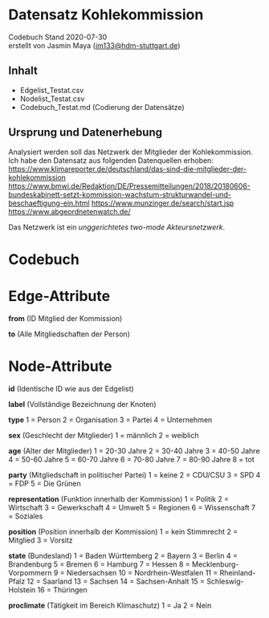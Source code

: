 # Datensatz Kohlekommission #
Codebuch Stand 2020-07-30   
erstellt von Jasmin Maya (jm133@hdm-stuttgart.de)

## Inhalt
- Edgelist_Testat.csv
- Nodelist_Testat.csv
- Codebuch_Testat.md (Codierung der Datensätze)

## Ursprung und Datenerhebung
Analysiert werden soll das Netzwerk der Mitglieder der Kohlekommission. Ich habe den Datensatz aus folgenden Datenquellen erhoben:
https://www.klimareporter.de/deutschland/das-sind-die-mitglieder-der-kohlekommission
https://www.bmwi.de/Redaktion/DE/Pressemitteilungen/2018/20180606-bundeskabinett-setzt-kommission-wachstum-strukturwandel-und-beschaeftigung-ein.html
https://www.munzinger.de/search/start.jsp
https://www.abgeordnetenwatch.de/

Das Netzwerk ist ein *unggerichtetes two-mode Akteursnetzwerk*.


# Codebuch


# Edge-Attribute

**from**
(ID Mitglied der Kommission)

**to**
(Alle Mitgliedschaften der Person)


# Node-Attribute

**id**
(Identische ID wie aus der Edgelist)

**label**
(Vollständige Bezeichnung der Knoten)

**type**
1 = Person 2 = Organisation 3 = Partei 4 = Unternehmen

**sex**
(Geschlecht der Mitglieder)
1 = männlich 2 = weiblich

**age**
(Alter der Mitglieder)
1 = 20-30 Jahre 2 = 30-40 Jahre 3 = 40-50 Jahre 4 = 50-60 Jahre 5 = 60-70 Jahre 6 = 70-80 Jahre 7 = 80-90 Jahre 8 = tot

**party**
(Mitgliedschaft in politischer Partei)
1 = keine 2 = CDU/CSU 3 = SPD 4 = FDP 5 = Die Grünen

**representation**
(Funktion innerhalb der Kommission)
1 = Politik 2 = Wirtschaft 3 = Gewerkschaft 4 = Umwelt 5 = Regionen 6 = Wissenschaft 7 = Soziales

**position**
(Position innerhalb der Kommission)
1 = kein Stimmrecht 2 = Mitglied 3 = Vorsitz

**state**
(Bundesland)
1 = Baden Württemberg 2 = Bayern 3 = Berlin 4 = Brandenburg 5 = Bremen 6 = Hamburg 7 = Hessen 8 = Mecklenburg-Vorpommern 9 = Niedersachsen 10 = Nordrhein-Westfalen 11 = Rheinland-Pfalz 12 = Saarland 13 = Sachsen 14 = Sachsen-Anhalt 15 = Schleswig-Holstein 16 = Thüringen

**proclimate**
(Tätigkeit im Bereich Klimaschutz)
1 = Ja 2 = Nein
